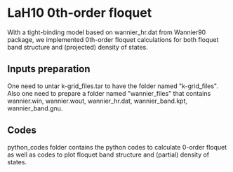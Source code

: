 # LaH10 0th-order floquet

With a tight-binding model based on wannier_hr.dat from Wannier90 package, we implemented 0th-order floquet calculations for both floquet band structure and (projected) density of states. 

## Inputs preparation
One need to untar k-grid_files.tar to have the folder named "k-grid_files". Also one need to prepare a folder named "wannier_files" that contains wannier.win, wannier.wout, wannier_hr.dat, wannier_band.kpt, wannier_band.gnu.

## Codes
python_codes folder contains the python codes to calculate 0-order floquet as well as codes to plot floquet band structure and (partial) density of states.

